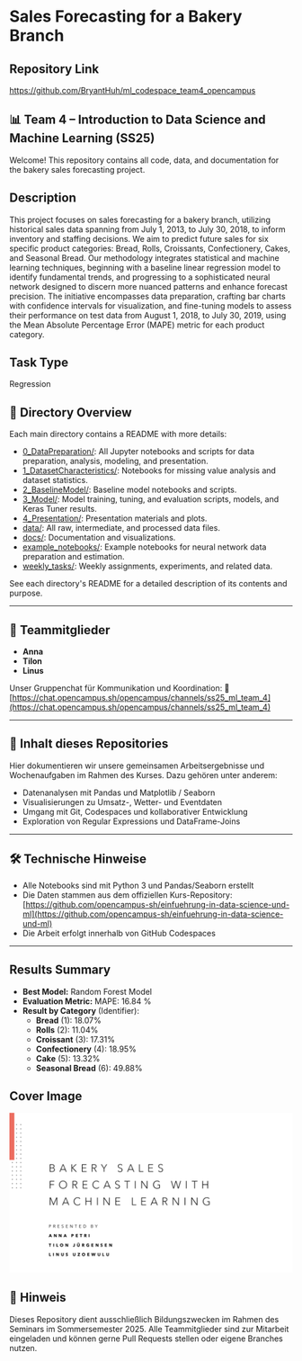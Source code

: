 # Sales Forecasting for a Bakery Branch

## Repository Link
https://github.com/BryantHuh/ml_codespace_team4_opencampus


## 📊 Team 4 – Introduction to Data Science and Machine Learning (SS25)

Welcome! This repository contains all code, data, and documentation for the bakery sales forecasting project.

## Description

This project focuses on sales forecasting for a bakery branch, utilizing historical sales data spanning from July 1, 2013, to July 30, 2018, to inform inventory and staffing decisions. We aim to predict future sales for six specific product categories: Bread, Rolls, Croissants, Confectionery, Cakes, and Seasonal Bread. Our methodology integrates statistical and machine learning techniques, beginning with a baseline linear regression model to identify fundamental trends, and progressing to a sophisticated neural network designed to discern more nuanced patterns and enhance forecast precision. The initiative encompasses data preparation, crafting bar charts with confidence intervals for visualization, and fine-tuning models to assess their performance on test data from August 1, 2018, to July 30, 2019, using the Mean Absolute Percentage Error (MAPE) metric for each product category.

## Task Type

Regression

## 📂 Directory Overview

Each main directory contains a README with more details:

- [0_DataPreparation/](0_DataPreparation/README.md): All Jupyter notebooks and scripts for data preparation, analysis, modeling, and presentation.
- [1_DatasetCharacteristics/](1_DatasetCharacteristics/README.md): Notebooks for missing value analysis and dataset statistics.
- [2_BaselineModel/](2_BaselineModel/README.md): Baseline model notebooks and scripts.
- [3_Model/](3_Model/README.md): Model training, tuning, and evaluation scripts, models, and Keras Tuner results.
- [4_Presentation/](4_Presentation/README.md): Presentation materials and plots.
- [data/](data/README.md): All raw, intermediate, and processed data files.
- [docs/](docs/README.md): Documentation and visualizations.
- [example_notebooks/](0_DataPreparation/example_notebooks/README.md): Example notebooks for neural network data preparation and estimation.
- [weekly_tasks/](0_DataPreparation/weekly_tasks/README.md): Weekly assignments, experiments, and related data.

See each directory's README for a detailed description of its contents and purpose.

---

## 👥 Teammitglieder

- **Anna**
- **Tilon**
- **Linus**

Unser Gruppenchat für Kommunikation und Koordination:
🔗 [https://chat.opencampus.sh/opencampus/channels/ss25_ml_team_4](https://chat.opencampus.sh/opencampus/channels/ss25_ml_team_4)

---

## 📁 Inhalt dieses Repositories

Hier dokumentieren wir unsere gemeinsamen Arbeitsergebnisse und Wochenaufgaben im Rahmen des Kurses.
Dazu gehören unter anderem:

- Datenanalysen mit Pandas und Matplotlib / Seaborn
- Visualisierungen zu Umsatz-, Wetter- und Eventdaten
- Umgang mit Git, Codespaces und kollaborativer Entwicklung
- Exploration von Regular Expressions und DataFrame-Joins

---

## 🛠️ Technische Hinweise

- Alle Notebooks sind mit Python 3 und Pandas/Seaborn erstellt
- Die Daten stammen aus dem offiziellen Kurs-Repository:
  [https://github.com/opencampus-sh/einfuehrung-in-data-science-und-ml](https://github.com/opencampus-sh/einfuehrung-in-data-science-und-ml)
- Die Arbeit erfolgt innerhalb von GitHub Codespaces

---
## Results Summary

-   **Best Model:** Random Forest Model
-   **Evaluation Metric:** MAPE: 16.84 %
-   **Result by Category** (Identifier):
    -   **Bread** (1): 18.07%
    -   **Rolls** (2): 11.04%
    -   **Croissant** (3): 17.31%
    -   **Confectionery** (4): 18.95%
    -   **Cake** (5): 13.32%
    -   **Seasonal Bread** (6): 49.88%


## Cover Image

![](CoverImage/cover_image.png)


## 📌 Hinweis

Dieses Repository dient ausschließlich Bildungszwecken im Rahmen des Seminars im Sommersemester 2025.
Alle Teammitglieder sind zur Mitarbeit eingeladen und können gerne Pull Requests stellen oder eigene Branches nutzen.

